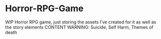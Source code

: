 # Horror-RPG-Game
WIP Horror RPG game, just storing the assets I've created for it as well as the story elements
CONTENT WARNING: Suicide, Self Harm, Themes of death
